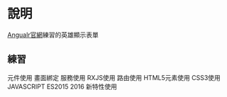 # 說明
[Angualr官網](https://angular.cn/guide/quickstart)練習的英雄顯示表單
## 練習
元件使用
畫面綁定
服務使用
RXJS使用
路由使用
HTML5元素使用
CSS3使用
JAVASCRIPT ES2015 2016 新特性使用
